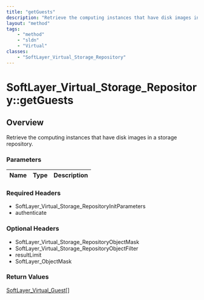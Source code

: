 ```yaml
---
title: "getGuests"
description: "Retrieve the computing instances that have disk images in a storage repository."
layout: "method"
tags:
    - "method"
    - "sldn"
    - "Virtual"
classes:
    - "SoftLayer_Virtual_Storage_Repository"
---
```

# SoftLayer_Virtual_Storage_Repository::getGuests
## Overview 
Retrieve the computing instances that have disk images in a storage repository.

### Parameters 
|Name | Type | Description |
| --- | --- | --- |


### Required Headers
* SoftLayer_Virtual_Storage_RepositoryInitParameters
* authenticate

### Optional Headers
* SoftLayer_Virtual_Storage_RepositoryObjectMask
* SoftLayer_Virtual_Storage_RepositoryObjectFilter
* resultLimit
* SoftLayer_ObjectMask

### Return Values
<a href='/reference/datatypes/SoftLayer_Virtual_Guest'>SoftLayer_Virtual_Guest[] </a>
